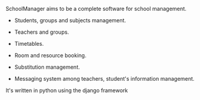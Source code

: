 SchoolManager aims to be a complete software for school management.

- Students, groups and subjects management.

- Teachers and groups.

- Timetables.

- Room and resource booking.

- Substitution management.

- Messaging system among teachers, student's information management.

It's written in python using the django framework
